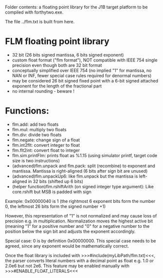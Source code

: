 Folder contents: a floating point library for the J1B target platform to be compiled with forthytwo.exe.

The file ../flm.txt is built from here.

# FLM floating point library
- 32 bit (26 bits signed mantissa, 6 bits signed exponent)
- custom float format ("flm format"), NOT compatible with IEEE 754 single precision even though both are 32 bit format
- conceptually simplified over IEEE 754 (no implied "1" for mantissa, no NAN or INF, fewer special case rules required for denormal numbers)
- may be considered 26 bit signed fixed point with a 6-bit signed attached exponent for the length of the fractional part
- no internal rounding - beware !

# Functions:
* flm.add: add two floats
* flm.mul: multiply two floats
* flm.div: divide two floats
* flm.negate: change sign of a float
* flm.int2flt: convert integer to float
* flm.flt2int: convert float to integer
* flm.sim.printFlm: prints float as %1.15 (using simulator printf, target code size is two instructions)
* (advanced)flm.unpack and flm.pack: split (recombine) to exponent and mantissa. Mantissa is right-aligned (6 bits after sign bit are unused)
* (advanced)flm.unpackUp6: like flm.unpack but the mantissa is left-aligned in 32 bits (shifted up 6 bits)
* (helper function)flm.rshiftArith (on signed integer type argument): Like core.rshift but MSB is padded with sign

Example: 0x00000040 is 1 (the rightmost 6 exponent bits form the number 0, the leftmost 26 bits form the signed number +1)

However, this representation of "1" is not normalized and may cause loss of precision e.g. in multiplication. Normalization moves the highest active bit (meaning "1" for a positive number and "0" for a negative number to the position below the sign bit and adjusts the exponent accordingly.

Special case:
0 is by definition 0x00000000. This special case needs to be agreed, since any exponent would be mathematically correct.

Once the float library is included with >>>#include(myLibPath/flm.txt)<<<, the parser converts literal numbers with a decimal point as float e.g. 1.0 or 2.0e6 but not 2e6.
This feature may be enabled manually with >>>#ENABLE_FLOAT_LITERALS<<<

